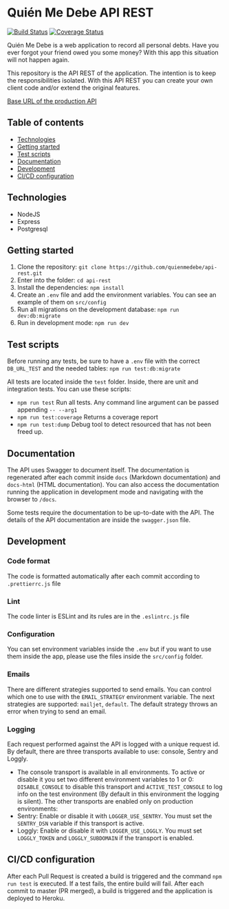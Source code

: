 # Quién Me Debe API REST

[![Build Status](https://travis-ci.com/quienmedebe/api-rest.svg?branch=master)](https://travis-ci.com/quienmedebe/api-rest)
[![Coverage Status](https://coveralls.io/repos/github/quienmedebe/api-rest/badge.svg?branch=master)](https://coveralls.io/github/quienmedebe/api-rest?branch=master)

Quién Me Debe is a web application to record all personal debts. Have you ever forgot your friend owed you some money? With this app this situation will not happen again.

This repository is the API REST of the application. The intention is to keep the responsibilities isolated. With this API REST you can create your own client code and/or extend the original features.

[Base URL of the production API](https://quienmedebe.herokuapp.com/)

## Table of contents

- [Technologies](#technologies)
- [Getting started](#getting-started)
- [Test scripts](#test-scripts)
- [Documentation](#documentation)
- [Development](#development)
- [CI/CD configuration](#cicd-configuration)

## Technologies

- NodeJS
- Express
- Postgresql

## Getting started

1. Clone the repository: `git clone https://github.com/quienmedebe/api-rest.git`
2. Enter into the folder: `cd api-rest`
3. Install the dependencies: `npm install`
4. Create an `.env` file and add the environment variables. You can see an example of them on `src/config`
5. Run all migrations on the development database: `npm run dev:db:migrate`
6. Run in development mode: `npm run dev`

## Test scripts
Before running any tests, be sure to have a `.env` file with the correct `DB_URL_TEST` and the needed tables: `npm run test:db:migrate`

All tests are located inside the `test` folder. Inside, there are unit and integration tests. You can use these scripts:
- `npm run test` Run all tests. Any command line argument can be passed appending `-- --arg1`
- `npm run test:coverage` Returns a coverage report
- `npm run test:dump` Debug tool to detect resourced that has not been freed up.

## Documentation
The API uses Swagger to document itself. The documentation is regenerated after each commit inside `docs` (Markdown documentation) and `docs-html` (HTML documentation). You can also access the documentation running the application in development mode and navigating with the browser to `/docs`.

Some tests require the documentation to be up-to-date with the API. The details of the API documentation are inside the `swagger.json` file.

## Development

### Code format
The code is formatted automatically after each commit according to `.prettierrc.js` file

### Lint
The code linter is ESLint and its rules are in the `.eslintrc.js` file

### Configuration
You can set environment variables inside the `.env` but if you want to use them inside the app, please use the files inside the `src/config` folder.

### Emails
There are different strategies supported to send emails. You can control which one to use with the `EMAIL_STRATEGY` environment variable. The next strategies are supported: `mailjet`, `default`. The default strategy throws an error when trying to send an email.

### Logging
Each request performed against the API is logged with a unique request id.
By default, there are three transports available to use: console, Sentry and Loggly.
- The console transport is available in all environments. To active or disable it you set two different environment variables to 1 or 0: `DISABLE_CONSOLE` to disable this transport and `ACTIVE_TEST_CONSOLE` to log info on the test environment (By default in this environment the logging is silent).
The other transports are enabled only on production environments:
- Sentry: Enable or disable it with `LOGGER_USE_SENTRY`. You must set the `SENTRY_DSN` variable if this transport is active.
- Loggly: Enable or disable it with `LOGGER_USE_LOGGLY`. You must set `LOGGLY_TOKEN` and `LOGGLY_SUBDOMAIN` if the transport is enabled.

## CI\/CD configuration
After each Pull Request is created a build is triggered and the command `npm run test` is executed. If a test fails, the entire build will fail.
After each commit to master (PR merged), a build is triggered and the application is deployed to Heroku.